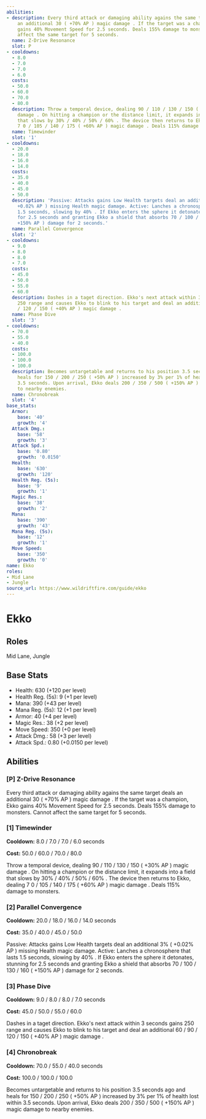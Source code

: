 ```yaml
---
abilities:
- description: Every third attack or damaging ability agains the same target deals
    an additional 30 ( +70% AP ) magic damage . If the target was a champion, Ekko
    gains 40% Movement Speed for 2.5 seconds. Deals 155% damage to monsters. Cannot
    affect the same target for 5 seconds.
  name: Z-Drive Resonance
  slot: P
- cooldowns:
  - 8.0
  - 7.0
  - 7.0
  - 6.0
  costs:
  - 50.0
  - 60.0
  - 70.0
  - 80.0
  description: Throw a temporal device, dealing 90 / 110 / 130 / 150 ( +30% AP ) magic
    damage . On hitting a champion or the distance limit, it expands into a field
    that slows by 30% / 40% / 50% / 60% . The device then returns to Ekko, dealing
    7 0 / 105 / 140 / 175 ( +60% AP ) magic damage . Deals 115% damage to monsters.
  name: Timewinder
  slot: '1'
- cooldowns:
  - 20.0
  - 18.0
  - 16.0
  - 14.0
  costs:
  - 35.0
  - 40.0
  - 45.0
  - 50.0
  description: 'Passive: Attacks gains Low Health targets deal an additional 3% (
    +0.02% AP ) missing Health magic damage. Active: Lanches a chronosphere that lasts
    1.5 seconds, slowing by 40% . If Ekko enters the sphere it detonates, stunning
    for 2.5 seconds and granting Ekko a shield that absorbs 70 / 100 / 130 / 160 (
    +150% AP ) damage for 2 seconds.'
  name: Parallel Convergence
  slot: '2'
- cooldowns:
  - 9.0
  - 8.0
  - 8.0
  - 7.0
  costs:
  - 45.0
  - 50.0
  - 55.0
  - 60.0
  description: Dashes in a taget direction. Ekko's next attack within 3 seconds gains
    250 range and causes Ekko to blink to his target and deal an additional 60 / 90
    / 120 / 150 ( +40% AP ) magic damage .
  name: Phase Dive
  slot: '3'
- cooldowns:
  - 70.0
  - 55.0
  - 40.0
  costs:
  - 100.0
  - 100.0
  - 100.0
  description: Becomes untargetable and returns to his position 3.5 seconds ago and
    heals for 150 / 200 / 250 ( +50% AP ) increased by 3% per 1% of health lost within
    3.5 seconds. Upon arrival, Ekko deals 200 / 350 / 500 ( +150% AP ) magic damage
    to nearby enemies.
  name: Chronobreak
  slot: '4'
base_stats:
  Armor:
    base: '40'
    growth: '4'
  Attack Dmg.:
    base: '58'
    growth: '3'
  Attack Spd.:
    base: '0.80'
    growth: '0.0150'
  Health:
    base: '630'
    growth: '120'
  Health Reg. (5s):
    base: '9'
    growth: '1'
  Magic Res.:
    base: '38'
    growth: '2'
  Mana:
    base: '390'
    growth: '43'
  Mana Reg. (5s):
    base: '12'
    growth: '1'
  Move Speed:
    base: '350'
    growth: '0'
name: Ekko
roles:
- Mid Lane
- Jungle
source_url: https://www.wildriftfire.com/guide/ekko
---
```


# Ekko

## Roles

Mid Lane, Jungle

## Base Stats

- Health: 630 (+120 per level)
- Health Reg. (5s): 9 (+1 per level)
- Mana: 390 (+43 per level)
- Mana Reg. (5s): 12 (+1 per level)
- Armor: 40 (+4 per level)
- Magic Res.: 38 (+2 per level)
- Move Speed: 350 (+0 per level)
- Attack Dmg.: 58 (+3 per level)
- Attack Spd.: 0.80 (+0.0150 per level)

## Abilities

### [P] Z-Drive Resonance

Every third attack or damaging ability agains the same target deals an additional 30 ( +70% AP ) magic damage . If the target was a champion, Ekko gains 40% Movement Speed for 2.5 seconds. Deals 155% damage to monsters. Cannot affect the same target for 5 seconds.

### [1] Timewinder

**Cooldown:** 8.0 / 7.0 / 7.0 / 6.0 seconds

**Cost:** 50.0 / 60.0 / 70.0 / 80.0

Throw a temporal device, dealing 90 / 110 / 130 / 150 ( +30% AP ) magic damage . On hitting a champion or the distance limit, it expands into a field that slows by 30% / 40% / 50% / 60% . The device then returns to Ekko, dealing 7 0 / 105 / 140 / 175 ( +60% AP ) magic damage . Deals 115% damage to monsters.

### [2] Parallel Convergence

**Cooldown:** 20.0 / 18.0 / 16.0 / 14.0 seconds

**Cost:** 35.0 / 40.0 / 45.0 / 50.0

Passive: Attacks gains Low Health targets deal an additional 3% ( +0.02% AP ) missing Health magic damage. Active: Lanches a chronosphere that lasts 1.5 seconds, slowing by 40% . If Ekko enters the sphere it detonates, stunning for 2.5 seconds and granting Ekko a shield that absorbs 70 / 100 / 130 / 160 ( +150% AP ) damage for 2 seconds.

### [3] Phase Dive

**Cooldown:** 9.0 / 8.0 / 8.0 / 7.0 seconds

**Cost:** 45.0 / 50.0 / 55.0 / 60.0

Dashes in a taget direction. Ekko's next attack within 3 seconds gains 250 range and causes Ekko to blink to his target and deal an additional 60 / 90 / 120 / 150 ( +40% AP ) magic damage .

### [4] Chronobreak

**Cooldown:** 70.0 / 55.0 / 40.0 seconds

**Cost:** 100.0 / 100.0 / 100.0

Becomes untargetable and returns to his position 3.5 seconds ago and heals for 150 / 200 / 250 ( +50% AP ) increased by 3% per 1% of health lost within 3.5 seconds. Upon arrival, Ekko deals 200 / 350 / 500 ( +150% AP ) magic damage to nearby enemies.

